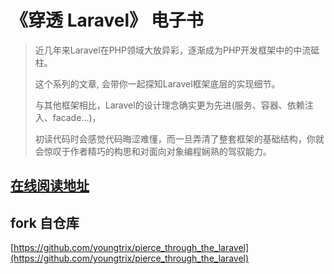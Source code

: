 # 《穿透 Laravel》 电子书

> 
> 近几年来Laravel在PHP领域大放异彩，逐渐成为PHP开发框架中的中流砥柱。
>
> 这个系列的文章, 会带你一起探知Laravel框架底层的实现细节。
>
> 与其他框架相比，Laravel的设计理念确实更为先进(服务、容器、依赖注入、facade...)，
>
> 初读代码时会感觉代码晦涩难懂，而一旦弄清了整套框架的基础结构，你就会惊叹于作者精巧的构思和对面向对象编程娴熟的驾驭能力。
> 



## [在线阅读地址](https://laravel.wonyes.org)

## fork 自仓库 

[https://github.com/youngtrix/pierce_through_the_laravel](https://github.com/youngtrix/pierce_through_the_laravel)


